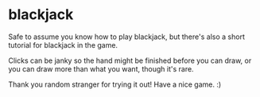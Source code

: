 # blackjack

Safe to assume you know how to play blackjack, but there's also a short tutorial for blackjack in the game.

Clicks can be janky so the hand might be finished before you can draw, or you can draw more than what you want, though it's rare.

Thank you random stranger for trying it out! Have a nice game. :)
